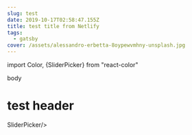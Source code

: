 ```yaml
---
slug: test
date: 2019-10-17T02:58:47.155Z
title: test title from Netlify
tags:
  - gatsby
cover: /assets/alessandro-erbetta-8oypewvmhny-unsplash.jpg
---
```

import Color, {SliderPicker} from "react-color"

body

<h1>test header</h1>

<LayoutTest><Test/></LayoutTest>

SliderPicker/>

